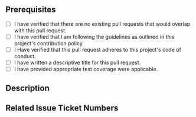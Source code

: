 ## Prerequisites
- [ ] I have verified that there are no existing pull requests that would overlap with this pull request.
- [ ] I have verified that I am following the guidelines as outlined in this project's contribution policy
- [ ] I Have verified that this pull request adheres to this project's code of conduct.
- [ ] I have written a descriptive title for this pull request.
- [ ] I have provided appropriate test coverage were applicable.

## Description
<!-- A description of the changes proposed in the pull-request -->

## Related Issue Ticket Numbers
<!-- Provided a bulleted list of related issues in this project this pull request is addressing, if any -->